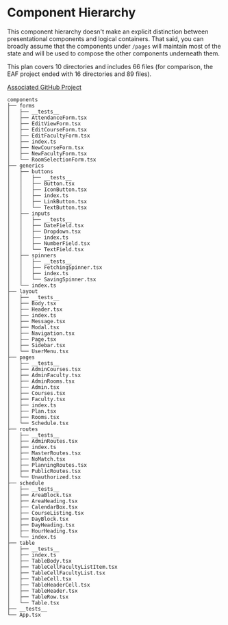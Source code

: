 # Component Hierarchy

This component hierarchy doesn't make an explicit distinction between presentational components and logical containers. That said, you can broadly assume that the components under `/pages` will maintain most of the state and will be used to compose the other components underneath them.

This plan covers 10 directories and includes 66 files (for comparison, the EAF project ended with 16 directories and 89 files).

[Associated GitHub Project](https://github.com/seas-computing/course-planner/projects/2)

```
components
├── forms 
│   ├── __tests__
│   ├── AttendanceForm.tsx 
│   ├── EditViewForm.tsx
│   ├── EditCourseForm.tsx
│   ├── EditFacultyForm.tsx 
│   ├── index.ts
│   ├── NewCourseForm.tsx 
│   ├── NewFacultyForm.tsx 
│   └── RoomSelectionForm.tsx 
├── generics
│   ├── buttons
│   │   ├── __tests__
│   │   ├── Button.tsx
│   │   ├── IconButton.tsx
│   │   ├── index.ts
│   │   ├── LinkButton.tsx
│   │   └── TextButton.tsx
│   ├── inputs
│   │   ├── __tests__
│   │   ├── DateField.tsx
│   │   ├── Dropdown.tsx
│   │   ├── index.ts
│   │   ├── NumberField.tsx
│   │   └── TextField.tsx
│   ├── spinners
│   │   ├── __tests__
│   │   ├── FetchingSpinner.tsx
│   │   ├── index.ts
│   │   └── SavingSpinner.tsx
│   └── index.ts
├── layout
│   ├── __tests__
│   ├── Body.tsx
│   ├── Header.tsx
│   ├── index.ts
│   ├── Message.tsx
│   ├── Modal.tsx
│   ├── Navigation.tsx
│   ├── Page.tsx
│   ├── Sidebar.tsx
│   └── UserMenu.tsx
├── pages
│   ├── __tests__
│   ├── AdminCourses.tsx
│   ├── AdminFaculty.tsx
│   ├── AdminRooms.tsx
│   ├── Admin.tsx
│   ├── Courses.tsx
│   ├── Faculty.tsx
│   ├── index.ts
│   ├── Plan.tsx
│   ├── Rooms.tsx
│   └── Schedule.tsx
├── routes
│   ├── __tests__
│   ├── AdminRoutes.tsx
│   ├── index.ts
│   ├── MasterRoutes.tsx
│   ├── NoMatch.tsx
│   ├── PlanningRoutes.tsx
│   ├── PublicRoutes.tsx
│   └── Unauthorized.tsx
├── schedule
│   ├── __tests__
│   ├── AreaBlock.tsx
│   ├── AreaHeading.tsx
│   ├── CalendarBox.tsx
│   ├── CourseListing.tsx
│   ├── DayBlock.tsx
│   ├── DayHeading.tsx
│   ├── HourHeading.tsx
│   └── index.ts
├── table
│   ├── __tests__
│   ├── index.ts
│   ├── TableBody.tsx
│   ├── TableCellFacultyListItem.tsx
│   ├── TableCellFacultyList.tsx
│   ├── TableCell.tsx
│   ├── TableHeaderCell.tsx
│   ├── TableHeader.tsx
│   ├── TableRow.tsx
│   └── Table.tsx
├── __tests__
└── App.tsx
```
